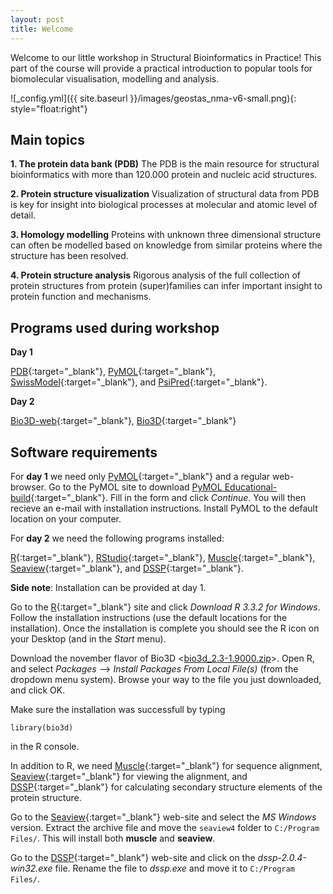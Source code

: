 ```yaml
---
layout: post
title: Welcome 
---
```


Welcome to our little workshop in Structural Bioinformatics in Practice! This part of the course will  provide a practical introduction to popular tools for biomolecular visualisation, modelling and analysis. 

![_config.yml]({{ site.baseurl }}/images/geostas_nma-v6-small.png){: style="float:right"}
 
## Main topics	
    
**1. The protein data bank (PDB)** The PDB is the main resource for structural bioinformatics with more than 120.000 protein and nucleic acid structures.

**2. Protein structure visualization** Visualization of structural data from PDB is key for insight into biological processes at molecular and atomic level of detail. 

**3. Homology modelling** Proteins with unknown three dimensional structure can often be modelled based on knowledge from similar proteins where the structure has been resolved.

**4. Protein structure analysis** Rigorous analysis of the full collection of protein structures from protein (super)families can infer important insight to protein function and mechanisms. 


## Programs used during workshop

**Day 1**

[PDB](http://www.rcsb.org/pdb/home/home.do){:target="_blank"}, 
[PyMOL](http://pymol.org){:target="_blank"}, 
[SwissModel](https://swissmodel.expasy.org/){:target="_blank"}, and
[PsiPred](http://bioinf.cs.ucl.ac.uk/psipred/){:target="_blank"}.


**Day 2**

[Bio3D-web](http://thegrantlab.org/bio3d-web){:target="_blank"}, 
[Bio3D](http://thegrantlab.org/bio3d){:target="_blank"}



## Software requirements

For **day 1** we need only [PyMOL](http://pymol.org){:target="_blank"} and a regular web-browser. Go to the PyMOL site to download [PyMOL Educational-build](http://pymol.org/edu/?q=educational/){:target="_blank"}. Fill in the form and click *Continue*. You will then recieve an e-mail with installation instructions. Install PyMOL to the default location on your computer. 

For **day 2** we need the following programs installed:

[R](https://cran.r-project.org/){:target="_blank"}, 
[RStudio](https://www.rstudio.com/products/rstudio/){:target="_blank"},
[Muscle](http://www.drive5.com/muscle/){:target="_blank"},
[Seaview](http://doua.prabi.fr/software/seaview){:target="_blank"}, and 
[DSSP](ftp://ftp.cmbi.ru.nl/pub/software/dssp/){:target="_blank"}. 

**Side note**: Installation can be provided at day 1. 

Go to the [R](https://cran.r-project.org/bin/windows/base/){:target="_blank"} site and click *Download R 3.3.2 for Windows*. Follow the installation instructions (use the default locations for the installation). Once the installation is complete you should see the R icon on your Desktop (and in the *Start* menu).

Download the november flavor of Bio3D <[bio3d_2.3-1.9000.zip](downloads/bio3d_2.3-1.9000.zip)>. Open R, and select *Packages* --> *Install Packages From Local File(s)* (from the dropdown menu system). Browse your way to the file you just downloaded, and click OK. 

Make sure the installation was successfull by typing

```
library(bio3d)
```

in the R console. 

In addition to R, we need [Muscle](http://www.drive5.com/muscle/downloads.htm){:target="_blank"} for sequence alignment, [Seaview](http://doua.prabi.fr/software/seaview){:target="_blank"} for viewing the alignment, and [DSSP](ftp://ftp.cmbi.ru.nl/pub/software/dssp/){:target="_blank"} for calculating secondary structure elements of the protein structure.

Go to the [Seaview](http://doua.prabi.fr/software/seaview){:target="_blank"} web-site and select the *MS Windows* version. Extract the archive file and move the `seaview4` folder to `C:/Program Files/`. This will install both **muscle** and **seaview**. 

Go to the [DSSP](ftp://ftp.cmbi.ru.nl/pub/software/dssp/){:target="_blank"} web-site and click on the *dssp-2.0.4-win32.exe* file. Rename the file to *dssp.exe* and move it to `C:/Program Files/`. 



